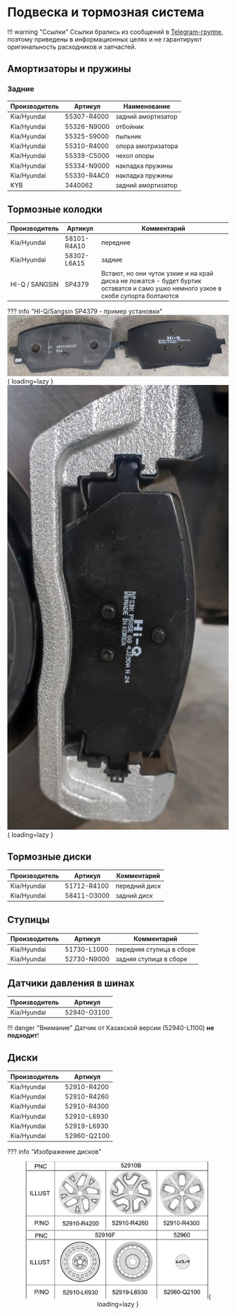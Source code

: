 # Подвеска и тормозная система

!!! warning "Ссылки"
    Ссылки брались из сообщений в [Telegram-группе](https://t.me/Kia_Sportage_5_Turbo), поэтому приведены в информационных целях и не гарантируют оригинальность расходников и запчастей.


## Амортизаторы и пружины
### Задние
| Производитель | Артикул | Наименование |
|---|---| --- |
| Kia/Hyundai | 55307-R4000 | задний амортизатор |
| Kia/Hyundai | 55326-N9000 | отбойник |
| Kia/Hyundai | 55325-S9000 | пыльник |
| Kia/Hyundai | 55310-R4000 | опора амотризатора |
| Kia/Hyundai | 55339-C5000 | чехол опоры |
| Kia/Hyundai | 55334-N9000 | накладка пружины |
| Kia/Hyundai | 55330-R4AC0 | накладка пружины |
| KYB | 3440062 | задний амортизатор|

## Тормозные колодки
| Производитель | Артикул | Комментарий |
|---|---|---|
| Kia/Hyundai | 58101-R4A10 | передние  |
| Kia/Hyundai | 58302-L6A15 | задние |
| HI-Q / SANGSIN | SP4379 | Встают, но они чуток узкие и на край диска не ложатся - будет буртик оставатся и само ушко немного узкое в скобе супорта болтаются|

??? info "HI-Q/Sangsin SP4379 - пример установки"
    ![Image title](../images/HI-Q_SANGSIN_SP4379-1.jpg){ loading=lazy }
    ![Image title](../images/HI-Q_SANGSIN_SP4379-2.jpg){ loading=lazy }

## Тормозные диски

| Производитель | Артикул | Комментарий |
|---|---|---|
| Kia/Hyundai | 51712-R4100 | передний диск  |
| Kia/Hyundai | 58411-O3000 | задний диск  |


## Ступицы

| Производитель | Артикул | Комментарий |
|---|---|---|
| Kia/Hyundai | 51730-L1000 | передняя ступица в сборе  |
| Kia/Hyundai | 52730-N9000 | задняя ступица в сборе  |


## Датчики давления в шинах

| Производитель | Артикул |
|---|---|
| Kia/Hyundai | 52940-O3100 |

!!! danger "Внимание"
    Датчик от Казахской версии (52940-L1100) **не подходит**!


## Диски
| Производитель | Артикул |
|---|---|
| Kia/Hyundai | 52910-R4200 |
| Kia/Hyundai | 52910-R4260 |
| Kia/Hyundai | 52910-R4300 |
| Kia/Hyundai | 52910-L6930 |
| Kia/Hyundai | 52919-L6930 |
| Kia/Hyundai | 52960-Q2100 |

??? info "Изображение дисков"
    <center>![Image title](../images/disks.jpg){ loading=lazy }</center>